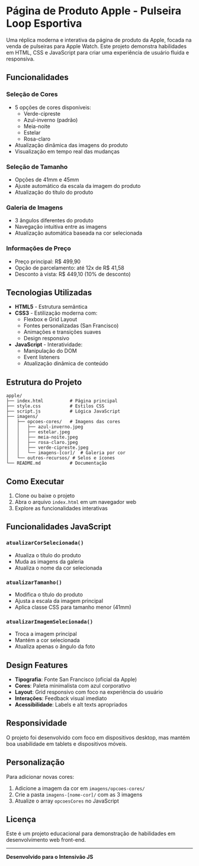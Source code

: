 # Página de Produto Apple - Pulseira Loop Esportiva

Uma réplica moderna e interativa da página de produto da Apple, focada na venda de pulseiras para Apple Watch. Este projeto demonstra habilidades em HTML, CSS e JavaScript para criar uma experiência de usuário fluida e responsiva.

## Funcionalidades

### Seleção de Cores
- 5 opções de cores disponíveis:
  - Verde-cipreste
  - Azul-inverno (padrão)
  - Meia-noite
  - Estelar
  - Rosa-claro
- Atualização dinâmica das imagens do produto
- Visualização em tempo real das mudanças

### Seleção de Tamanho
- Opções de 41mm e 45mm
- Ajuste automático da escala da imagem do produto
- Atualização do título do produto

### Galeria de Imagens
- 3 ângulos diferentes do produto
- Navegação intuitiva entre as imagens
- Atualização automática baseada na cor selecionada

### Informações de Preço
- Preço principal: R$ 499,90
- Opção de parcelamento: até 12x de R$ 41,58
- Desconto à vista: R$ 449,10 (10% de desconto)

## Tecnologias Utilizadas

- **HTML5** - Estrutura semântica
- **CSS3** - Estilização moderna com:
  - Flexbox e Grid Layout
  - Fontes personalizadas (San Francisco)
  - Animações e transições suaves
  - Design responsivo
- **JavaScript** - Interatividade:
  - Manipulação do DOM
  - Event listeners
  - Atualização dinâmica de conteúdo

## Estrutura do Projeto

```
apple/
├── index.html          # Página principal
├── style.css           # Estilos CSS
├── script.js           # Lógica JavaScript
├── imagens/
│   ├── opcoes-cores/   # Imagens das cores
│   │   ├── azul-inverno.jpeg
│   │   ├── estelar.jpeg
│   │   ├── meia-noite.jpeg
│   │   ├── rosa-claro.jpeg
│   │   ├── verde-cipreste.jpeg
│   │   └── imagens-[cor]/  # Galeria por cor
│   └── outros-recursos/ # Selos e ícones
└── README.md           # Documentação
```

## Como Executar

1. Clone ou baixe o projeto
2. Abra o arquivo `index.html` em um navegador web
3. Explore as funcionalidades interativas

## Funcionalidades JavaScript

### `atualizarCorSelecionada()`
- Atualiza o título do produto
- Muda as imagens da galeria
- Atualiza o nome da cor selecionada

### `atualizarTamanho()`
- Modifica o título do produto
- Ajusta a escala da imagem principal
- Aplica classe CSS para tamanho menor (41mm)

### `atualizarImagemSelecionada()`
- Troca a imagem principal
- Mantém a cor selecionada
- Atualiza apenas o ângulo da foto

## Design Features

- **Tipografia**: Fonte San Francisco (oficial da Apple)
- **Cores**: Paleta minimalista com azul corporativo
- **Layout**: Grid responsivo com foco na experiência do usuário
- **Interações**: Feedback visual imediato
- **Acessibilidade**: Labels e alt texts apropriados

## Responsividade

O projeto foi desenvolvido com foco em dispositivos desktop, mas mantém boa usabilidade em tablets e dispositivos móveis.

## Personalização

Para adicionar novas cores:
1. Adicione a imagem da cor em `imagens/opcoes-cores/`
2. Crie a pasta `imagens-[nome-cor]/` com as 3 imagens
3. Atualize o array `opcoesCores` no JavaScript

## Licença

Este é um projeto educacional para demonstração de habilidades em desenvolvimento web front-end.

---

**Desenvolvido para o Intensivão JS**
